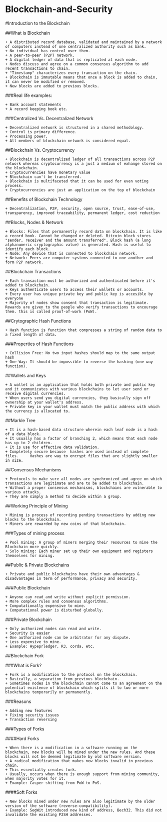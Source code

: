 # Blockchain-and-Security

#Introduction to the Blockchain

##What is Blockchain

	+ A distributed record database, validated and maintained by a network of computers instead of one centralized authority such as bank.
	+ No individual has control over them.
	+ A peer-to-peer (P2P) network. 
	+ A digital ledger of data that is replicated at each node.
	+ Nodes discuss and agree on a common consensus algorithm to add recent transactions to chain.
	+ "Timestamp" characterizes every transaction on the chain.
	+ Blockchain is immutable means that once a block is added to chain, it can never be modified or removed.
	+ New blocks are added to previous blocks.
	 

###Real life examples:

	+ Bank account statements
	+ A record keeping book etc.

###Centralized Vs. Decentralized Network

	+ Decentralized network is structured in a shared methodology.
	+ Control is primary difference.
	+ Processing power.
	+ All members of blockchain network is considered equal.

##Blockchain Vs. Cryptocurrency

	+ Blockchain is decentralized ledger of all transactions across P2P network whereas cryptocurrency is a just a medium of exhange stored on the blockchain.	
	+ Cryptocurrencies have monetary value
	+ Blockchain can't be transferred. 
	+ Blockchain is multifaceted that it can be used for even voting process.
	+ Cryptocurrencies are just an application on the top of blockchain
	
##Benefits of Blockchain Technology

	+ Decentralization, P2P, security, open source, trust, ease-of-use, transparency, improved traceability, permanent ledger, cost reduction

##Blocks, Nodes & Network

	+ Blocks: Files that permanently record data on blockchain. It is like a record book. Cannot be changed or deleted. Bitcoin block stores "sender, receiver and the amount transferred". Block hash (a long alphanumeric cryptographic value) is generated. Hash is useful to identify each block. 
	+ Node: Any device that is connected to blockchain network.
	+ Network: Peers are computer systems connected to one another and form P2P network. 

##Blockchain Transactions

	+ Each transaction must be authorized and authenticated before it's added to blockchain. 
	+ Keys authenticate users to access their wallets or accounts. 
	+ Every user has unique private key and public key is accesible by everyone
	+ Majority of nodes show consent that transaction is legitimate. Rewards are given to the people who verify transactions to encourage them. this is called proof-of-work (PoW).



##Crytographic Hash Functions

	+ Hash function is function that compresses a string of random data to a fixed length of data. 


###Properties of Hash Functions

	+ Collision Free: No two input hashes should map to the same output hash
	+ One Way: It should be impossible to reverse the hashing (one-way function).

	

##Wallets and Keys

	+ A wallet is an application that holds both private and public key and it communicates with various blockchains to let user send or receive digital currencies. 
	+ When users send you digital currencies, they basically sign off ownership at your wallet's address.
	+ Private key in your wallet must match the public address with which the currency is allocated to.


##Markle Tree

	+ It is a hash-based data structure wherein each leaf node is a hash of a data block. 
	+ It usually has a factor of branching 2, which means that each node has up to 2 children.
	+ It is use for effective data validation. 
	+ Completely secure because  hashes are used instead of complete files. 	Hashes are way to encrypt files that are slightly smaller in size.


##Consensus Mechanisms

	+ Protocols to make sure all nodes are synchronized and agree on which transactions are legitimate and are to be added to blockchain. 
	+ Without a proper consensus mechanisms, blockchains are vulnerable to various attacks. 
	+ They are simply a method to decide within a group. 


##Working Principle of Mining

	+ Mining is process of recording pending transactions by adding new blocks to the blockchain. 
	+ Miners are rewarded by new coins of that blockchain.

###Types of mining process

	+ Pool mining: A group of miners merging their resources to mine the Blockchain more quickly.
	+ Solo mining: Each miner set up their own equipment and registers themselves for mining. 


##Public & Private Blockchains

	+ Private and public blockchains have their own advantages & disadvantages in term of performance, privacy and security. 

###Public Blockchain

	+ Anyone can read and write without explicit permission.
	+ More complex rules and consensus algorithms.
	+ Computationally expensive to mine.
	+ Computational power is disturbed globally.

###Private Blockchain
	
	+ Only authorized nodes can read and write.
	+ Security is easier
	+ One authorized node can be arbitrator for any dispute.
	+ Less expensive to mine.
	+ Example: Hypeprledger, R3, corda, etc.


##Blockchain Fork
	
###What is Fork?

	+ Fork is a modification to the protocol on the blockchain. 
	+ Basically, a separation from previous blockchain. 
	+ Sometimes nodes in the blockchain cannot come to an agreement on the potential existence of blockchain which splits it to two or more blockchains temporarily or permanently.  
	
###Reasons
	
	+ Adding new features
	+ Fixing security issues
	+ Transaction reversing

###Types of Forks

####Hard Forks

	+ When there is a modification in a software running on the blockchain, new blocks will be mined under the new rules. And these blocks will not be deemed legitimate by old software version. 
	+ A radical modification that makes new blocks invalid in previous chain.
	+ This essentially creates fork.
	+ Usually, occurs when there is enough support from mining community, when majority votes for it.
	+ Example: Casper shifting from PoW to PoS. 

 
####Soft Forks

	+ New blocks mined under new rules are also legitimate by the older version of the software (reverse-compatibility).
	+ Example: SegWit introduced new kind of address, Bech32. This did not invalidate the existing P2SH addresses.

